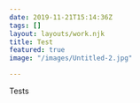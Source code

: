 ```yaml
---
date: 2019-11-21T15:14:36Z
tags: []
layout: layouts/work.njk
title: Test
featured: true
image: "/images/Untitled-2.jpg"

---
```

Tests